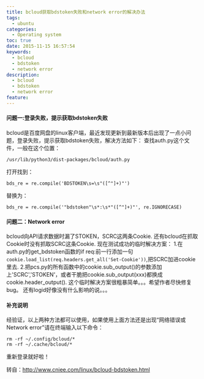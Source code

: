 ```yaml
---
title: bcloud获取bdstoken失败和network error的解决办法
tags:
  - ubuntu
categories:
  - Operating system
toc: true
date: 2015-11-15 16:57:54
keywords:
  - bcloud
  - bdstoken
  - network error
description:
  - bcloud
  - bdstoken
  - network error
feature:
---
```


#### 问题一:登录失败，提示获取bdstoken失败
bcloud是百度网盘的linux客户端，最近发现更新到最新版本后出现了一点小问题，登录失败，提示获取bdstoken失败，解决方法如下：
查找auth.py这个文件，一般在这个位置：
```
/usr/lib/python3/dist-packages/bcloud/auth.py
```
打开找到：
```
bds_re = re.compile('BDSTOKEN\s=\s"([^"]+)"')
```
替换为：
```
bds_re = re.compile('"bdstoken"\s*:\s*"([^"]+)"', re.IGNORECASE)
```
#### 问题二：Network error
bcloud向API请求数据时漏了STOKEN，SCRC这两条Cookie.
还有bcloud在抓取Cookie时没有抓取SCRC这条Cookie.
现在测试成功的临时解决方案：
1.在auth.py的get_bdstoken函数的if req:前一行添加一句`cookie.load_list(req.headers.get_all('Set-Cookie'))`,把SCRC加进cookie里去.
2.把pcs.py的所有函数中的cookie.sub_output()的参数添加上'SCRC','STOKEN'，或者干脆把cookie.sub_output(xxx)都换成cookie.header_output().
这个临时解决方案很粗暴简单。。。希望作者尽快修复bug。
还有logid好像没有什么影响的说。。。


#### 补充说明
经验证，以上两种方法都可以使用，如果使用上面方法还是出现“网络错误或Network error”请在终端输入以下命令：
```
rm -rf ~/.config/bcloud/*
rm -rf ~/.cache/bcloud/*
```
重新登录就好啦！


转自：http://www.cniee.com/linux/bcloud-bdstoken.html
